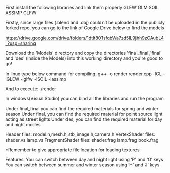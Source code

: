First install the following libraries and link them properly
GLEW
GLM
SOIL
ASSIMP
GLFW

Firstly, since large files (.blend and .obj) couldn’t be uploaded in the publicly forked repo, you can go to the link of Google Drive below to find the models

https://drive.google.com/drive/folders/1dtIt801sfqbWa7zd5IL9jhh9zCAubL4_?usp=sharing

Download the 'Models' directory and copy the directories 'final_final','final' and 'des' (inside the Models) into this working directory and you're good to go!

In linux type below command for compiling:
g++ -o render render.cpp -lGL -lGLEW -lglfw -lSOIL -lassimp

And to execute:
./render

In windows(Visual Studio) you can bind all the libraries and run the program

Under final_final you can find the required materials for spring and winter season
Under final, you can find the required material for point source light acting as street lights
Under des, you can find the required material for day and night modes

Header files: model.h,mesh.h,stb_image.h,camera.h
VertexShader files: shader.vs lamp.vs
FragmentShader files: shader.frag lamp.frag book.frag

*Remember to give appropriate file location for loading textures

Features:
You can switch between day and night light using ‘P’ and ‘O’ keys
You can switch between summer and winter season using ‘H’ and ‘J’ keys
